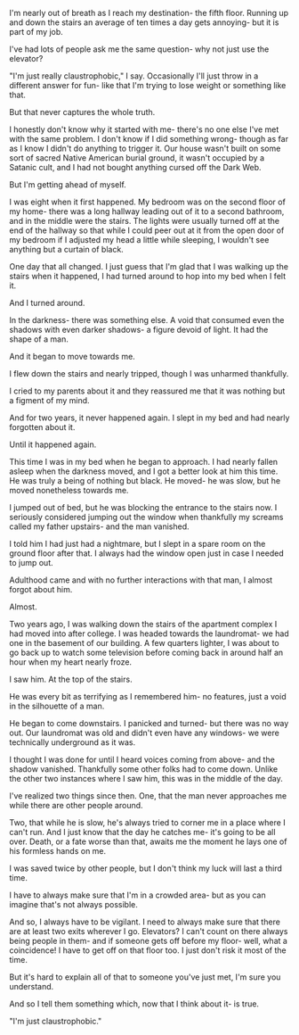 I'm nearly out of breath as I reach my destination- the fifth floor. Running up and down the stairs an average of ten times a day gets annoying- but it is part of my job.

I've had lots of people ask me the same question- why not just use the elevator?

"I'm just really claustrophobic," I say. Occasionally I'll just throw in a different answer for fun- like that I'm trying to lose weight or something like that.

But that never captures the whole truth.

I honestly don't know why it started with me- there's no one else I've met with the same problem. I don't know if I did something wrong- though as far as I know I didn't do anything to trigger it. Our house wasn't built on some sort of sacred Native American burial ground, it wasn't occupied by a Satanic cult, and I had not bought anything cursed off the Dark Web.

But I'm getting ahead of myself.

I was eight when it first happened. My bedroom was on the second floor of my home- there was a long hallway leading out of it to a second bathroom, and in the middle were the stairs. The lights were usually turned off at the end of the hallway so that while I could peer out at it from the open door of my bedroom if I adjusted my head a little while sleeping, I wouldn't see anything but a curtain of black.

One day that all changed. I just guess that I'm glad that I was walking up the stairs when it happened, I had turned around to hop into my bed when I felt it.

And I turned around.

In the darkness- there was something else. A void that consumed even the shadows with even darker shadows- a figure devoid of light. It had the shape of a man.

And it began to move towards me.

I flew down the stairs and nearly tripped, though I was unharmed thankfully.

I cried to my parents about it and they reassured me that it was nothing but a figment of my mind.

And for two years, it never happened again. I slept in my bed and had nearly forgotten about it.

Until it happened again.

This time I was in my bed when he began to approach. I had nearly fallen asleep when the darkness moved, and I got a better look at him this time. He was truly a being of nothing but black. He moved- he was slow, but he moved nonetheless towards me.

I jumped out of bed, but he was blocking the entrance to the stairs now. I seriously considered jumping out the window when thankfully my screams called my father upstairs- and the man vanished.

I told him I had just had a nightmare, but I slept in a spare room on the ground floor after that. I always had the window open just in case I needed to jump out.

Adulthood came and with no further interactions with that man, I almost forgot about him.

Almost.

Two years ago, I was walking down the stairs of the apartment complex I had moved into after college. I was headed towards the laundromat- we had one in the basement of our building. A few quarters lighter, I was about to go back up to watch some television before coming back in around half an hour when my heart nearly froze.

I saw him. At the top of the stairs.

He was every bit as terrifying as I remembered him- no features, just a void in the silhouette of a man.

He began to come downstairs. I panicked and turned- but there was no way out. Our laundromat was old and didn't even have any windows- we were technically underground as it was.

I thought I was done for until I heard voices coming from above- and the shadow vanished. Thankfully some other folks had to come down. Unlike the other two instances where I saw him, this was in the middle of the day.

I've realized two things since then. One, that the man never approaches me while there are other people around.

Two, that while he is slow, he's always tried to corner me in a place where I can't run. And I just know that the day he catches me- it's going to be all over. Death, or a fate worse than that, awaits me the moment he lays one of his formless hands on me. 

I was saved twice by other people, but I don't think my luck will last a third time.

I have to always make sure that I'm in a crowded area- but as you can imagine that's not always possible.

And so, I always have to be vigilant. I need to always make sure that there are at least two exits wherever I go. Elevators? I can't count on there always being people in them- and if someone gets off before my floor- well, what a coincidence! I have to get off on that floor too. I just don't risk it most of the time.

But it's hard to explain all of that to someone you've just met, I'm sure you understand.

And so I tell them something which, now that I think about it- is true.

"I'm just claustrophobic."